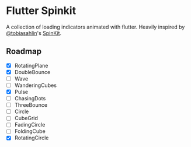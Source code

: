 # Flutter Spinkit

A collection of loading indicators animated with flutter. Heavily inspired by [@tobiasahlin](https://github.com/tobiasahlin)'s [SpinKit](https://github.com/tobiasahlin/SpinKit).

## Roadmap

- [x] RotatingPlane
- [x] DoubleBounce
- [ ] Wave
- [ ] WanderingCubes
- [x] Pulse
- [ ] ChasingDots
- [ ] ThreeBounce
- [ ] Circle
- [ ] CubeGrid
- [ ] FadingCircle
- [ ] FoldingCube
- [x] RotatingCircle
